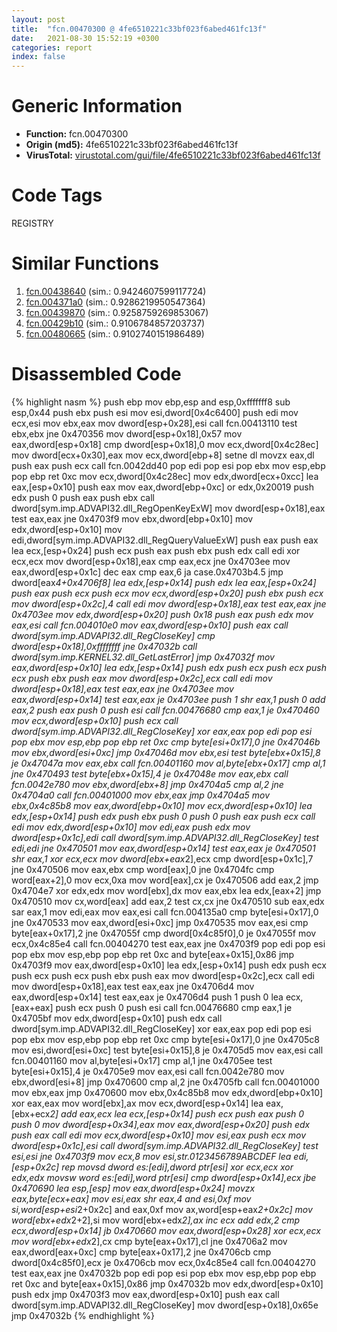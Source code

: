 ```yaml
---
layout: post
title:  "fcn.00470300 @ 4fe6510221c33bf023f6abed461fc13f"
date:   2021-08-30 15:52:19 +0300
categories: report
index: false
---
```


# Generic Information
- **Function:** fcn.00470300
- **Origin (md5):** 4fe6510221c33bf023f6abed461fc13f
- **VirusTotal:** [virustotal.com/gui/file/4fe6510221c33bf023f6abed461fc13f][virustotal_ref]

# Code Tags
<span class="tag" id="REGISTRY">REGISTRY</span>


# Similar Functions

1. [fcn.00438640][similar_1_ref] (sim.: 0.9424607599117724)
2. [fcn.004371a0][similar_2_ref] (sim.: 0.9286219950547364)
3. [fcn.00439870][similar_3_ref] (sim.: 0.9258759269853067)
4. [fcn.00429b10][similar_4_ref] (sim.: 0.9106784857203737)
5. [fcn.00480665][similar_5_ref] (sim.: 0.9102740151986489)


# Disassembled Code

{% highlight nasm %}
push ebp
mov ebp,esp
and esp,0xfffffff8
sub esp,0x44
push ebx
push esi
mov esi,dword[0x4c6400]
push edi
mov ecx,esi
mov ebx,eax
mov dword[esp+0x28],esi
call fcn.00413110
test ebx,ebx
jne 0x470356
mov dword[esp+0x18],0x57
mov eax,dword[esp+0x18]
cmp dword[esp+0x18],0
mov ecx,dword[0x4c28ec]
mov dword[ecx+0x30],eax
mov ecx,dword[ebp+8]
setne dl
movzx eax,dl
push eax
push ecx
call fcn.0042dd40
pop edi
pop esi
pop ebx
mov esp,ebp
pop ebp
ret 0xc
mov ecx,dword[0x4c28ec]
mov edx,dword[ecx+0xcc]
lea eax,[esp+0x10]
push eax
mov eax,dword[ebp+0xc]
or edx,0x20019
push edx
push 0
push eax
push ebx
call dword[sym.imp.ADVAPI32.dll_RegOpenKeyExW]
mov dword[esp+0x18],eax
test eax,eax
jne 0x4703f9
mov ebx,dword[ebp+0x10]
mov edx,dword[esp+0x10]
mov edi,dword[sym.imp.ADVAPI32.dll_RegQueryValueExW]
push eax
push eax
lea ecx,[esp+0x24]
push ecx
push eax
push ebx
push edx
call edi
xor ecx,ecx
mov dword[esp+0x18],eax
cmp eax,ecx
jne 0x4703ee
mov eax,dword[esp+0x1c]
dec eax
cmp eax,6
ja case.0x4703b4.5
jmp dword[eax*4+0x4706f8]
lea edx,[esp+0x14]
push edx
lea eax,[esp+0x24]
push eax
push ecx
push ecx
mov ecx,dword[esp+0x20]
push ebx
push ecx
mov dword[esp+0x2c],4
call edi
mov dword[esp+0x18],eax
test eax,eax
jne 0x4703ee
mov edx,dword[esp+0x20]
push 0x18
push eax
push edx
mov eax,esi
call fcn.004010e0
mov eax,dword[esp+0x10]
push eax
call dword[sym.imp.ADVAPI32.dll_RegCloseKey]
cmp dword[esp+0x18],0xffffffff
jne 0x47032b
call dword[sym.imp.KERNEL32.dll_GetLastError]
jmp 0x47032f
mov eax,dword[esp+0x10]
lea edx,[esp+0x14]
push edx
push ecx
push ecx
push ecx
push ebx
push eax
mov dword[esp+0x2c],ecx
call edi
mov dword[esp+0x18],eax
test eax,eax
jne 0x4703ee
mov eax,dword[esp+0x14]
test eax,eax
je 0x4703ee
push 1
shr eax,1
push 0
add eax,2
push eax
push 0
push esi
call fcn.00476680
cmp eax,1
je 0x470460
mov ecx,dword[esp+0x10]
push ecx
call dword[sym.imp.ADVAPI32.dll_RegCloseKey]
xor eax,eax
pop edi
pop esi
pop ebx
mov esp,ebp
pop ebp
ret 0xc
cmp byte[esi+0x17],0
jne 0x47046b
mov ebx,dword[esi+0xc]
jmp 0x47046d
mov ebx,esi
test byte[ebx+0x15],8
je 0x47047a
mov eax,ebx
call fcn.00401160
mov al,byte[ebx+0x17]
cmp al,1
jne 0x470493
test byte[ebx+0x15],4
je 0x47048e
mov eax,ebx
call fcn.0042e780
mov ebx,dword[ebx+8]
jmp 0x4704a5
cmp al,2
jne 0x4704a0
call fcn.00401000
mov ebx,eax
jmp 0x4704a5
mov ebx,0x4c85b8
mov eax,dword[ebp+0x10]
mov ecx,dword[esp+0x10]
lea edx,[esp+0x14]
push edx
push ebx
push 0
push 0
push eax
push ecx
call edi
mov edx,dword[esp+0x10]
mov edi,eax
push edx
mov dword[esp+0x1c],edi
call dword[sym.imp.ADVAPI32.dll_RegCloseKey]
test edi,edi
jne 0x470501
mov eax,dword[esp+0x14]
test eax,eax
je 0x470501
shr eax,1
xor ecx,ecx
mov dword[ebx+eax*2],ecx
cmp dword[esp+0x1c],7
jne 0x470506
mov eax,ebx
cmp word[eax],0
jne 0x4704fc
cmp word[eax+2],0
mov ecx,0xa
mov word[eax],cx
je 0x470506
add eax,2
jmp 0x4704e7
xor edx,edx
mov word[ebx],dx
mov eax,ebx
lea edx,[eax+2]
jmp 0x470510
mov cx,word[eax]
add eax,2
test cx,cx
jne 0x470510
sub eax,edx
sar eax,1
mov edi,eax
mov eax,esi
call fcn.004135a0
cmp byte[esi+0x17],0
jne 0x470533
mov eax,dword[esi+0xc]
jmp 0x470535
mov eax,esi
cmp byte[eax+0x17],2
jne 0x47055f
cmp dword[0x4c85f0],0
je 0x47055f
mov ecx,0x4c85e4
call fcn.00404270
test eax,eax
jne 0x4703f9
pop edi
pop esi
pop ebx
mov esp,ebp
pop ebp
ret 0xc
and byte[eax+0x15],0x86
jmp 0x4703f9
mov eax,dword[esp+0x10]
lea edx,[esp+0x14]
push edx
push ecx
push ecx
push ecx
push ebx
push eax
mov dword[esp+0x2c],ecx
call edi
mov dword[esp+0x18],eax
test eax,eax
jne 0x4706d4
mov eax,dword[esp+0x14]
test eax,eax
je 0x4706d4
push 1
push 0
lea ecx,[eax+eax]
push ecx
push 0
push esi
call fcn.00476680
cmp eax,1
je 0x4705bf
mov edx,dword[esp+0x10]
push edx
call dword[sym.imp.ADVAPI32.dll_RegCloseKey]
xor eax,eax
pop edi
pop esi
pop ebx
mov esp,ebp
pop ebp
ret 0xc
cmp byte[esi+0x17],0
jne 0x4705c8
mov esi,dword[esi+0xc]
test byte[esi+0x15],8
je 0x4705d5
mov eax,esi
call fcn.00401160
mov al,byte[esi+0x17]
cmp al,1
jne 0x4705ee
test byte[esi+0x15],4
je 0x4705e9
mov eax,esi
call fcn.0042e780
mov ebx,dword[esi+8]
jmp 0x470600
cmp al,2
jne 0x4705fb
call fcn.00401000
mov ebx,eax
jmp 0x470600
mov ebx,0x4c85b8
mov edx,dword[ebp+0x10]
xor eax,eax
mov word[ebx],ax
mov ecx,dword[esp+0x14]
lea eax,[ebx+ecx*2]
add eax,ecx
lea ecx,[esp+0x14]
push ecx
push eax
push 0
push 0
mov dword[esp+0x34],eax
mov eax,dword[esp+0x20]
push edx
push eax
call edi
mov ecx,dword[esp+0x10]
mov esi,eax
push ecx
mov dword[esp+0x1c],esi
call dword[sym.imp.ADVAPI32.dll_RegCloseKey]
test esi,esi
jne 0x4703f9
mov ecx,8
mov esi,str.0123456789ABCDEF
lea edi,[esp+0x2c]
rep movsd dword es:[edi],dword ptr[esi]
xor ecx,ecx
xor edx,edx
movsw word es:[edi],word ptr[esi]
cmp dword[esp+0x14],ecx
jbe 0x470690
lea esp,[esp]
mov eax,dword[esp+0x24]
movzx eax,byte[ecx+eax]
mov esi,eax
shr eax,4
and esi,0xf
mov si,word[esp+esi*2+0x2c]
and eax,0xf
mov ax,word[esp+eax*2+0x2c]
mov word[ebx+edx*2+2],si
mov word[ebx+edx*2],ax
inc ecx
add edx,2
cmp ecx,dword[esp+0x14]
jb 0x470660
mov eax,dword[esp+0x28]
xor ecx,ecx
mov word[ebx+edx*2],cx
cmp byte[eax+0x17],cl
jne 0x4706a2
mov eax,dword[eax+0xc]
cmp byte[eax+0x17],2
jne 0x4706cb
cmp dword[0x4c85f0],ecx
je 0x4706cb
mov ecx,0x4c85e4
call fcn.00404270
test eax,eax
jne 0x47032b
pop edi
pop esi
pop ebx
mov esp,ebp
pop ebp
ret 0xc
and byte[eax+0x15],0x86
jmp 0x47032b
mov edx,dword[esp+0x10]
push edx
jmp 0x4703f3
mov eax,dword[esp+0x10]
push eax
call dword[sym.imp.ADVAPI32.dll_RegCloseKey]
mov dword[esp+0x18],0x65e
jmp 0x47032b
{% endhighlight %}


[similar_1_ref]: /report/fcn.00438640@4fe6510221c33bf023f6abed461fc13f
[similar_2_ref]: /report/fcn.004371a0@4fe6510221c33bf023f6abed461fc13f
[similar_3_ref]: /report/fcn.00439870@4fe6510221c33bf023f6abed461fc13f
[similar_4_ref]: /report/fcn.00429b10@1123b7aa5760238fe93045e585b8234c
[similar_5_ref]: /report/fcn.00480665@d96761eb00d2d97e2b6f5ffffed0b46a
[virustotal_ref]: https://www.virustotal.com/gui/file/4fe6510221c33bf023f6abed461fc13f